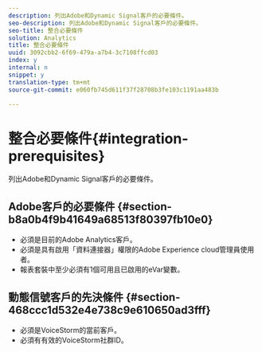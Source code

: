 ```yaml
---
description: 列出Adobe和Dynamic Signal客戶的必要條件。
seo-description: 列出Adobe和Dynamic Signal客戶的必要條件。
seo-title: 整合必要條件
solution: Analytics
title: 整合必要條件
uuid: 3092cbb2-6f69-479a-a7b4-3c7108ffcd03
index: y
internal: n
snippet: y
translation-type: tm+mt
source-git-commit: e060fb745d611f37f28708b3fe103c1191aa483b

---
```



# 整合必要條件{#integration-prerequisites}

列出Adobe和Dynamic Signal客戶的必要條件。

## Adobe客戶的必要條件 {#section-b8a0b4f9b41649a68513f80397fb10e0}

* 必須是目前的Adobe Analytics客戶。
* 必須是具有啟用「資料連接器」權限的Adobe Experience cloud管理員使用者。
* 報表套裝中至少必須有1個可用且已啟用的eVar變數。

## 動態信號客戶的先決條件 {#section-468ccc1d532e4e738c9e610650ad3fff}

* 必須是VoiceStorm的當前客戶。
* 必須有有效的VoiceStorm社群ID。

